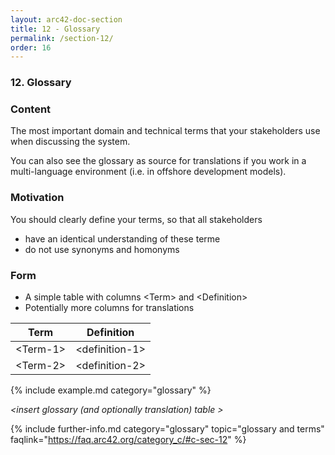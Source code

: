 ```yaml
---
layout: arc42-doc-section
title: 12 - Glossary
permalink: /section-12/
order: 16
---
```


### 12. Glossary

<div class="arc42-help" markdown="1">

### Content
The most important domain and technical terms that your stakeholders use when discussing the system.

You can also see the glossary as source for translations if you work in a multi-language environment (i.e. in offshore development models).

### Motivation
You should clearly define your terms, so that all stakeholders

* have an identical understanding of these terme
* do not use synonyms and homonyms

### Form
* A simple table with columns &lt;Term> and &lt;Definition>
* Potentially more columns for translations

| Term           | Definition        |
|----------------|-------------------|
| &lt;Term-1>    | &lt;definition-1> |
| &lt;Term-2>    | &lt;definition-2> |

<!-- collect all examples that are releated to this section of arc42 -->
{% include example.md category="glossary" %}

</div>

_&lt;insert glossary (and optionally translation) table >_


{% include further-info.md
   category="glossary"
   topic="glossary and terms"
   faqlink="https://faq.arc42.org/category_c/#c-sec-12" %}
